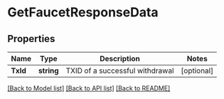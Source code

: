 # GetFaucetResponseData

## Properties
Name | Type | Description | Notes
------------ | ------------- | ------------- | -------------
**TxId** | **string** | TXID of a successful withdrawal | [optional] 

[[Back to Model list]](../README.md#documentation-for-models) [[Back to API list]](../README.md#documentation-for-api-endpoints) [[Back to README]](../README.md)


